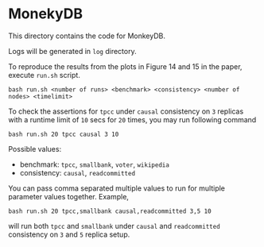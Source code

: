 MonekyDB
========

This directory contains the code for MonkeyDB.

Logs will be generated in `log` directory.

To reproduce the results from the plots in Figure 14 and 15 in the paper, execute `run.sh` script.

`bash run.sh <number of runs> <benchmark> <consistency> <number of nodes> <timelimit>`

To check the assertions for `tpcc` under `causal` consistency on `3` replicas with a runtime limit of `10` secs for `20` times, you may run following command

`bash run.sh 20 tpcc causal 3 10`


Possible values:
- benchmark: `tpcc`, `smallbank`, `voter`, `wikipedia`
- consistency: `causal`, `readcommitted`

You can pass comma separated multiple values to run for multiple parameter values together. Example,

`bash run.sh 20 tpcc,smallbank causal,readcommitted 3,5 10`

will run both `tpcc` and `smallbank` under `causal` and `readcommitted` consistency on `3` and `5` replica setup.
